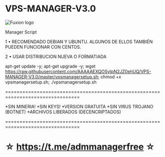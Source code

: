 ﻿# VPS-MANAGER-V3.0

![Fuxion logo](https://raw.githubusercontent.com/AAAAAEXQOSyIpN2JZ0ehUQ/VPSPACK-SERVER-V2.0/master/VPS_MANAGER.png)

Manager Script

1 • RECOMENDADO DEBIAN Y UBUNTU. ALGUNOS DE ELLOS TAMBIÉN PUEDEN FUNCIONAR CON CENTOS.

2 • USAR DISTRIBUCION NUEVA O FORMATIADA

apt-get update -y; apt-get upgrade -y; wget https://raw.githubusercontent.com/AAAAAEXQOSyIpN2JZ0ehUQ/VPS-MANAGER-V3.0/master/vpsmanagersetup.sh; chmod +x vpsmanagersetup.sh; ./vpsmanagersetup.sh

================================================================================

*SIN MINERIA! *SIN KEYS! *VERSION GRATUITA *SIN VIRUS TROJANO (BOTNET) *ARCHIVOS LIBERADOS (DECENCRIPTADOS)

================================================================================

☆ https://t.me/admmanagerfree ☆
=================================================


